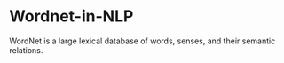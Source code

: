 # Wordnet-in-NLP
WordNet is a large lexical database of words, senses, and their semantic relations.
